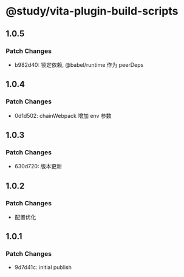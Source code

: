 # @study/vita-plugin-build-scripts

## 1.0.5

### Patch Changes

- b982d40: 锁定依赖, @babel/runtime 作为 peerDeps

## 1.0.4

### Patch Changes

- 0d1d502: chainWebpack 增加 env 参数

## 1.0.3

### Patch Changes

- 630d720: 版本更新

## 1.0.2

### Patch Changes

- 配置优化

## 1.0.1

### Patch Changes

- 9d7d41c: initial publish
